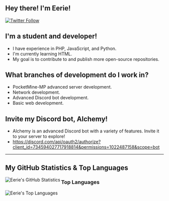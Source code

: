 ## Hey there! I'm Eerie!

[![Twitter Follow](https://img.shields.io/twitter/follow/Eerie?color=1DA1F2&logo=twitter&style=for-the-badge)](https://twitter.com/intent/follow?original_referer=https%3A%2F%2Fgithub.com%2FEerieAlchemist&screen_name=EerieAlchemist)

## I'm a student and developer!

- I have experience in PHP, JavaScript, and Python.
- I'm currently learning HTML.
- My goal is to contribute to and publish more open-source repositories.

## What branches of development do I work in?

- PocketMine-MP advanced server development.
- Network development.
- Advanced Discord bot development.
- Basic web development.

## Invite my Discord bot, Alchemy!

- Alchemy is an advanced Discord bot with a variety of features. Invite it to your server to explore!
- https://discord.com/api/oauth2/authorize?client_id=734594027717918814&permissions=1022487158&scope=bot

---

## My GitHub Statistics & Top Languages

<img align="left" alt="Eerie's GitHub Statistics" src="https://github-readme-stats.codestackr.vercel.app/api?username=EerieAlchemist&show_icons=true&hide_border=true" />

### Top Languages

<img align="left" alt="Eerie's Top Languages" src="https://github-readme-stats.vercel.app/api/top-langs/?username=EerieAlchemist&langs_count=5" />

[website]: https:/eerie.ml
[course]: http://vsCodeHero.com
[twitter]: https://twitter.com/EerieAlchemist
[youtube]: https://youtube.com/EerieAlchemist
